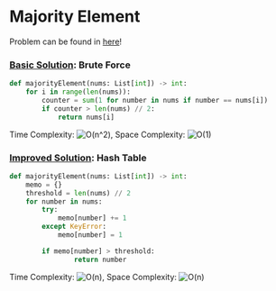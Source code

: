 # Majority Element

Problem can be found in [here](https://leetcode.com/problems/majority-element/)!

### [Basic Solution](/Array/169-MajorityElement/BasicSolution.py): Brute Force

```python
def majorityElement(nums: List[int]) -> int:
    for i in range(len(nums)):
        counter = sum(1 for number in nums if number == nums[i])
        if counter > len(nums) // 2:
            return nums[i]
```

Time Complexity: ![O(n^2)](<https://latex.codecogs.com/svg.image?\inline&space;O(n^2)>), Space Complexity: ![O(1)](<https://latex.codecogs.com/svg.image?\inline&space;O(1)>)

### [Improved Solution](/Array/169-MajorityElement/ImprovedSolution.py): Hash Table

```python
def majorityElement(nums: List[int]) -> int:
    memo = {}
    threshold = len(nums) // 2
    for number in nums:
        try:
            memo[number] += 1
        except KeyError:
            memo[number] = 1

        if memo[number] > threshold:
                return number
```

Time Complexity: ![O(n)](<https://latex.codecogs.com/svg.image?\inline&space;O(n)>), Space Complexity: ![O(n)](<https://latex.codecogs.com/svg.image?\inline&space;O(n)>)
